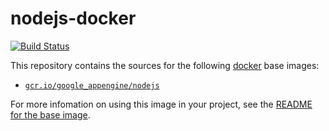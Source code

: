 nodejs-docker
=============

[![Build Status](https://travis-ci.org/JustinBeckwith/nodejs-docker.svg?branch=master)](https://travis-ci.org/JustinBeckwith/nodejs-docker)

This repository contains the sources for the following [docker](https://docker.io) base images:
- [`gcr.io/google_appengine/nodejs`](/base)

For more infomation on using this image in your project, see the [README for the base image](base/README.md).
